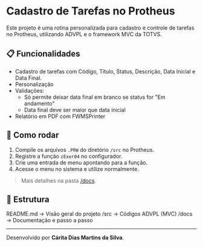 # Cadastro de Tarefas no Protheus

Este projeto é uma rotina personalizada para cadastro e controle de tarefas no Protheus, utilizando ADVPL e o framework MVC da TOTVS.

## 📋 Funcionalidades

- Cadastro de tarefas com 
  Código, Título, Status, Descrição, Data Inicial e Data Final.
- Personalização 
- Validações:
  - Só permite deixar data final em branco se status for "Em andamento"
  - Data final deve ser maior que data inicial
- Relatório em PDF com FWMSPrinter

## 🚀 Como rodar

1. Compile os arquivos `.PRW` do diretório `/src` no Protheus.
2. Registre a função `zExer04` no configurador.
3. Crie uma entrada de menu apontando para a função.
4. Acesse o menu no sistema e utilize normalmente.

> Mais detalhes na pasta [/docs](./docs).

## 📁 Estrutura

README.md → Visão geral do projeto
/src → Códigos ADVPL (MVC) 
/docs → Documentação e passo a passo 



---

Desenvolvido por **Cárita Dias Martins da Silva**.

